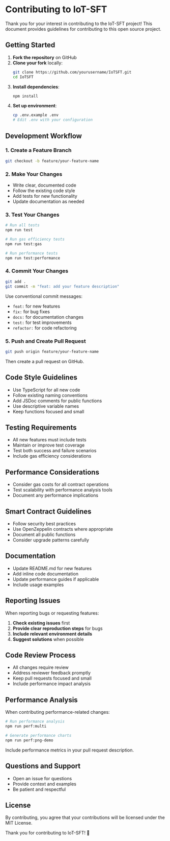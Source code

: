 # Contributing to IoT-SFT

Thank you for your interest in contributing to the IoT-SFT project! This document provides guidelines for contributing to this open source project.

## Getting Started

1. **Fork the repository** on GitHub
2. **Clone your fork** locally:
   ```bash
   git clone https://github.com/yourusername/IoTSFT.git
   cd IoTSFT
   ```
3. **Install dependencies**:
   ```bash
   npm install
   ```
4. **Set up environment**:
   ```bash
   cp .env.example .env
   # Edit .env with your configuration
   ```

## Development Workflow

### 1. Create a Feature Branch
```bash
git checkout -b feature/your-feature-name
```

### 2. Make Your Changes
- Write clear, documented code
- Follow the existing code style
- Add tests for new functionality
- Update documentation as needed

### 3. Test Your Changes
```bash
# Run all tests
npm run test

# Run gas efficiency tests
npm run test:gas

# Run performance tests
npm run test:performance
```

### 4. Commit Your Changes
```bash
git add .
git commit -m "feat: add your feature description"
```

Use conventional commit messages:
- `feat:` for new features
- `fix:` for bug fixes
- `docs:` for documentation changes
- `test:` for test improvements
- `refactor:` for code refactoring

### 5. Push and Create Pull Request
```bash
git push origin feature/your-feature-name
```

Then create a pull request on GitHub.

## Code Style Guidelines

- Use TypeScript for all new code
- Follow existing naming conventions
- Add JSDoc comments for public functions
- Use descriptive variable names
- Keep functions focused and small

## Testing Requirements

- All new features must include tests
- Maintain or improve test coverage
- Test both success and failure scenarios
- Include gas efficiency considerations

## Performance Considerations

- Consider gas costs for all contract operations
- Test scalability with performance analysis tools
- Document any performance implications

## Smart Contract Guidelines

- Follow security best practices
- Use OpenZeppelin contracts where appropriate
- Document all public functions
- Consider upgrade patterns carefully

## Documentation

- Update README.md for new features
- Add inline code documentation
- Update performance guides if applicable
- Include usage examples

## Reporting Issues

When reporting bugs or requesting features:

1. **Check existing issues** first
2. **Provide clear reproduction steps** for bugs
3. **Include relevant environment details**
4. **Suggest solutions** when possible

## Code Review Process

- All changes require review
- Address reviewer feedback promptly
- Keep pull requests focused and small
- Include performance impact analysis

## Performance Analysis

When contributing performance-related changes:

```bash
# Run performance analysis
npm run perf:multi

# Generate performance charts
npm run perf:png-demo
```

Include performance metrics in your pull request description.

## Questions and Support

- Open an issue for questions
- Provide context and examples
- Be patient and respectful

## License

By contributing, you agree that your contributions will be licensed under the MIT License.

Thank you for contributing to IoT-SFT! 🚀
